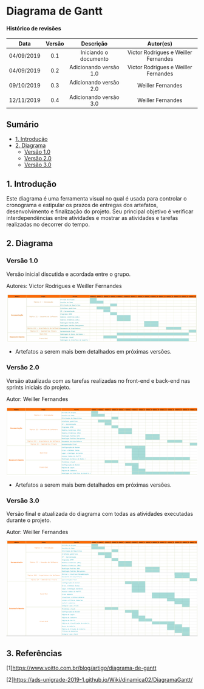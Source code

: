 # Diagrama de Gantt <!-- omit in toc -->

#### Histórico de revisões <!-- omit in toc -->
|    Data    | Versão |       Descrição       |    Autor(es)     |
| :--------: | :----: | :-------------------: | :--------------: |
| 04/09/2019 |  0.1   | Iniciando o documento | Victor Rodrigues e Weiller Fernandes |
| 04/09/2019 |  0.2  | Adicionando versão 1.0 | Victor Rodrigues e Weiller Fernandes |
| 09/10/2019 | 0.3   | Adicionando versão 2.0 | Weiller Fernandes |
| 12/11/2019 | 0.4 | Adicionando versão 3.0 | Weiller Fernandes |

## Sumário <!-- omit in toc -->
  - [1. Introdução](#1-introdu%c3%a7%c3%a3o)
  - [2. Diagrama](#2-diagrama)
    - [Versão 1.0](#vers%c3%a3o-10)
    - [Versão 2.0](#vers%c3%a3o-20)
    - [Versão 3.0](#vers%c3%a3o-30)

## 1. Introdução

Este diagrama é uma ferramenta visual no qual é usada para controlar o cronograma e estipular os prazos de entregas dos artefatos, desenvolvimento e finalização do projeto. Seu principal objetivo é verificar interdependências entre atividades e mostrar as atividades e tarefas realizadas no decorrer do tempo.

## 2. Diagrama

### Versão 1.0

Versão inicial discutida e acordada entre o grupo.

Autores: Victor Rodrigues e Weiller Fernandes

[![](img/Diagrama_Gantt_V1.png)](img/Diagrama_Gantt_V1.png)

* Artefatos a serem mais bem detalhados em próximas versões.

### Versão 2.0

Versão atualizada com as tarefas realizadas no front-end e back-end nas sprints iniciais do projeto.

Autor: Weiller Fernandes

[![](img/Diagrama_Gantt_V2.png)](img/Diagrama_Gantt_V2.png)

* Artefatos a serem mais bem detalhados em próximas versões.

### Versão 3.0

Versão final e atualizada do diagrama com todas as atividades executadas durante o projeto.

Autor: Weiller Fernandes

[![](img/Diagrama_Gantt_V3.png)](img/Diagrama_Gantt_V3.png)

## 3. Referências

[1]https://www.voitto.com.br/blog/artigo/diagrama-de-gantt

[2]https://ads-unigrade-2019-1.github.io/Wiki/dinamica02/DiagramaGantt/

